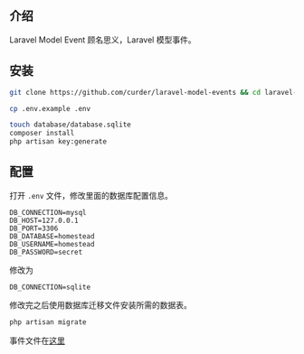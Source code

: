 ## 介绍
Laravel Model Event 顾名思义，Laravel 模型事件。



## 安装

```bash
git clone https://github.com/curder/laravel-model-events && cd laravel-model-events

cp .env.example .env

touch database/database.sqlite
composer install
php artisan key:generate
```

## 配置

打开 `.env` 文件，修改里面的数据库配置信息。

```dotenv
DB_CONNECTION=mysql
DB_HOST=127.0.0.1
DB_PORT=3306
DB_DATABASE=homestead
DB_USERNAME=homestead
DB_PASSWORD=secret
```

修改为

```dotenv
DB_CONNECTION=sqlite
```

修改完之后使用数据库迁移文件安装所需的数据表。

```bash
php artisan migrate
```

事件文件在[这里](https://curder.gitbooks.io/laravel_study/content/model/laravel-model-event.html)
